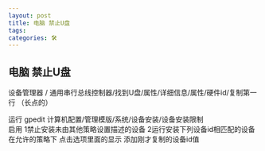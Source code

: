 ```yaml
---
layout: post
title: 电脑 禁止U盘
tags: 
categories: 🛠
---
```


## 电脑 禁止U盘


设备管理器 / 通用串行总线控制器/找到U盘/属性/详细信息/属性/硬件id/复制第一行 （长点的）

运行 gpedit 计算机配置/管理模版/系统/设备安装/设备安装限制  
   启用 
   1禁止安装未由其他策略设置描述的设备
   2运行安装下列设备id相匹配的设备
在允许的策略下
点击选项里面的显示                                    添加刚才复制的设备id值




